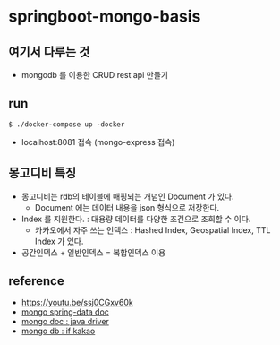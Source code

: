 # springboot-mongo-basis

## 여기서 다루는 것
* mongodb 를 이용한 CRUD rest api 만들기

## run
```shell
$ ./docker-compose up -docker
```
* localhost:8081 접속 (mongo-express 접속)

## 몽고디비 특징
* 몽고디비는 rdb의 테이블에 매핑되는 개념인 Document 가 있다.
  * Document 에는 데이터 내용을 json 형식으로 저장한다.
* Index 를 지원한다. : 대용량 데이터를 다양한 조건으로 조회할 수 이다.
  * 카카오에서 자주 쓰는 인덱스 : Hashed Index, Geospatial Index, TTL Index 가 있다.
* 공간인덱스 + 일반인덱스 = 복합인덱스 이용
    

## reference
* https://youtu.be/ssj0CGxv60k
* [mongo spring-data doc](https://docs.spring.io/spring-data/mongodb/docs/current/reference/html/#reference)
* [mongo doc : java driver](https://docs.mongodb.com/drivers/java/sync/current/)
* [mongo db : if kakao](https://if.kakao.com/session/126)